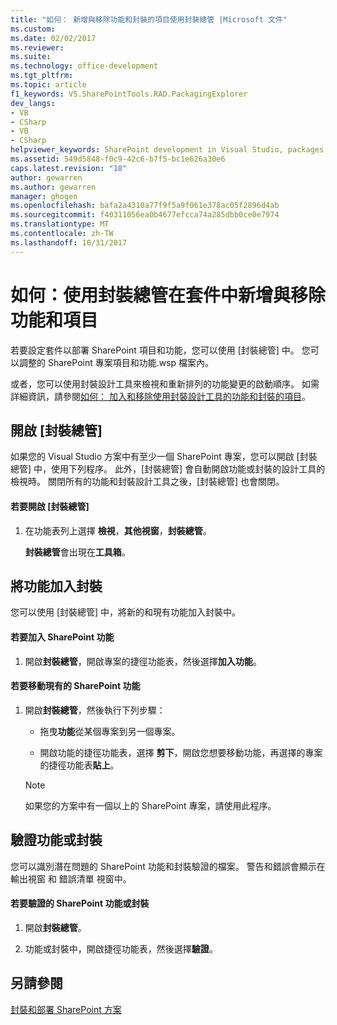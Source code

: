 ```yaml
---
title: "如何： 新增與移除功能和封裝的項目使用封裝總管 |Microsoft 文件"
ms.custom: 
ms.date: 02/02/2017
ms.reviewer: 
ms.suite: 
ms.technology: office-development
ms.tgt_pltfrm: 
ms.topic: article
f1_keywords: VS.SharePointTools.RAD.PackagingExplorer
dev_langs:
- VB
- CSharp
- VB
- CSharp
helpviewer_keywords: SharePoint development in Visual Studio, packages
ms.assetid: 549d5848-f0c9-42c6-b7f5-bc1e626a30e6
caps.latest.revision: "18"
author: gewarren
ms.author: gewarren
manager: ghogen
ms.openlocfilehash: bafa2a4310a77f9f5a9f061e378ac05f2896d4ab
ms.sourcegitcommit: f40311056ea0b4677efcca74a285dbb0ce0e7974
ms.translationtype: MT
ms.contentlocale: zh-TW
ms.lasthandoff: 10/31/2017
---
```

# <a name="how-to-add-and-remove-features-and-items-to-a-package-by-using-the-packaging-explorer"></a>如何：使用封裝總管在套件中新增與移除功能和項目
  若要設定套件以部署 SharePoint 項目和功能，您可以使用 [封裝總管] 中。 您可以調整的 SharePoint 專案項目和功能.wsp 檔案內。  
  
 或者，您可以使用封裝設計工具來檢視和重新排列的功能變更的啟動順序。 如需詳細資訊，請參閱[如何： 加入和移除使用封裝設計工具的功能和封裝的項目](../sharepoint/how-to-add-and-remove-features-and-items-to-a-package-by-using-the-package-designer.md)。  
  
## <a name="opening-the-packaging-explorer"></a>開啟 [封裝總管]  
 如果您的 Visual Studio 方案中有至少一個 SharePoint 專案，您可以開啟 [封裝總管] 中，使用下列程序。 此外，[封裝總管] 會自動開啟功能或封裝的設計工具的檢視時。 關閉所有的功能和封裝設計工具之後，[封裝總管] 也會關閉。  
  
#### <a name="to-open-the-packaging-explorer"></a>若要開啟 [封裝總管]  
  
1.  在功能表列上選擇 **檢視**，**其他視窗**，**封裝總管**。  
  
     **封裝總管**會出現在**工具箱**。  
  
## <a name="adding-a-feature-to-a-package"></a>將功能加入封裝  
 您可以使用 [封裝總管] 中，將新的和現有功能加入封裝中。  
  
#### <a name="to-add-a-sharepoint-feature"></a>若要加入 SharePoint 功能  
  
1.  開啟**封裝總管**，開啟專案的捷徑功能表，然後選擇**加入功能**。  
  
#### <a name="to-move-an-existing-sharepoint-feature"></a>若要移動現有的 SharePoint 功能  
  
1.  開啟**封裝總管**，然後執行下列步驟：  
  
    -   拖曳**功能**從某個專案到另一個專案。  
  
    -   開啟功能的捷徑功能表，選擇 **剪下**，開啟您想要移動功能，再選擇的專案的捷徑功能表**貼上**。  
  
    > [!NOTE]  
    >  如果您的方案中有一個以上的 SharePoint 專案，請使用此程序。  
  
## <a name="validating-a-feature-or-package"></a>驗證功能或封裝  
 您可以識別潛在問題的 SharePoint 功能和封裝驗證的檔案。 警告和錯誤會顯示在輸出視窗 和 錯誤清單 視窗中。  
  
#### <a name="to-validate-a-sharepoint-feature-or-package"></a>若要驗證的 SharePoint 功能或封裝  
  
1.  開啟**封裝總管**。  
  
2.  功能或封裝中，開啟捷徑功能表，然後選擇**驗證**。  
  
## <a name="see-also"></a>另請參閱  
 [封裝和部署 SharePoint 方案](../sharepoint/packaging-and-deploying-sharepoint-solutions.md)  
  
  